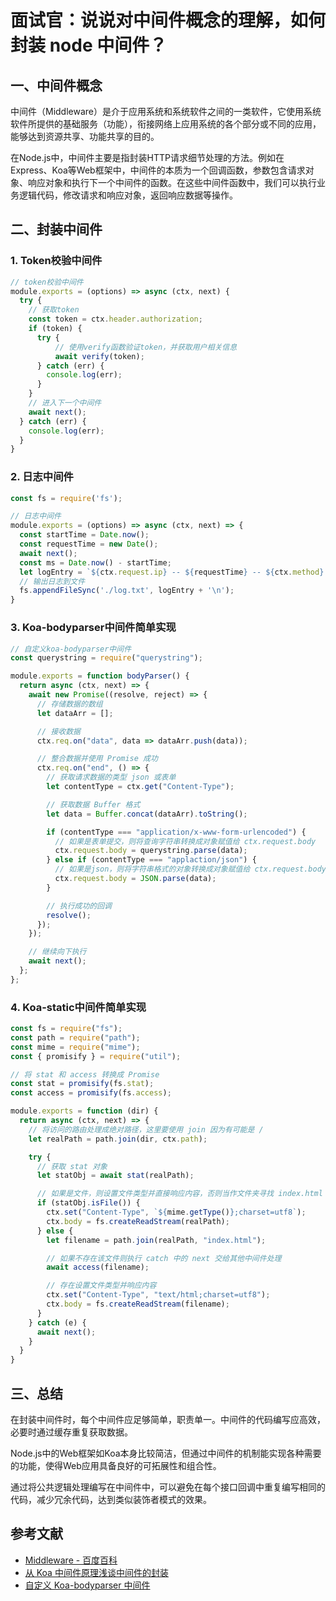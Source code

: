 # 面试官：说说对中间件概念的理解，如何封装 node 中间件？

## 一、中间件概念

中间件（Middleware）是介于应用系统和系统软件之间的一类软件，它使用系统软件所提供的基础服务（功能），衔接网络上应用系统的各个部分或不同的应用，能够达到资源共享、功能共享的目的。

在Node.js中，中间件主要是指封装HTTP请求细节处理的方法。例如在Express、Koa等Web框架中，中间件的本质为一个回调函数，参数包含请求对象、响应对象和执行下一个中间件的函数。在这些中间件函数中，我们可以执行业务逻辑代码，修改请求和响应对象，返回响应数据等操作。

## 二、封装中间件

### 1. Token校验中间件

```js
// token校验中间件
module.exports = (options) => async (ctx, next) {
  try {
    // 获取token
    const token = ctx.header.authorization;
    if (token) {
      try {
          // 使用verify函数验证token，并获取用户相关信息
          await verify(token);
      } catch (err) {
        console.log(err);
      }
    }
    // 进入下一个中间件
    await next();
  } catch (err) {
    console.log(err);
  }
}
```

### 2. 日志中间件

```js
const fs = require('fs');

// 日志中间件
module.exports = (options) => async (ctx, next) => {
  const startTime = Date.now();
  const requestTime = new Date();
  await next();
  const ms = Date.now() - startTime;
  let logEntry = `${ctx.request.ip} -- ${requestTime} -- ${ctx.method} -- ${ctx.url} -- ${ms}ms`;
  // 输出日志到文件
  fs.appendFileSync('./log.txt', logEntry + '\n');
}
```

### 3. Koa-bodyparser中间件简单实现

```js
// 自定义koa-bodyparser中间件
const querystring = require("querystring");

module.exports = function bodyParser() {
  return async (ctx, next) => {
    await new Promise((resolve, reject) => {
      // 存储数据的数组
      let dataArr = [];

      // 接收数据
      ctx.req.on("data", data => dataArr.push(data));

      // 整合数据并使用 Promise 成功
      ctx.req.on("end", () => {
        // 获取请求数据的类型 json 或表单
        let contentType = ctx.get("Content-Type");

        // 获取数据 Buffer 格式
        let data = Buffer.concat(dataArr).toString();

        if (contentType === "application/x-www-form-urlencoded") {
          // 如果是表单提交，则将查询字符串转换成对象赋值给 ctx.request.body
          ctx.request.body = querystring.parse(data);
        } else if (contentType === "applaction/json") {
          // 如果是json，则将字符串格式的对象转换成对象赋值给 ctx.request.body
          ctx.request.body = JSON.parse(data);
        }

        // 执行成功的回调
        resolve();
      });
    });

    // 继续向下执行
    await next();
  };
};
```

### 4. Koa-static中间件简单实现

```js
const fs = require("fs");
const path = require("path");
const mime = require("mime");
const { promisify } = require("util");

// 将 stat 和 access 转换成 Promise
const stat = promisify(fs.stat);
const access = promisify(fs.access);

module.exports = function (dir) {
  return async (ctx, next) => {
    // 将访问的路由处理成绝对路径，这里要使用 join 因为有可能是 /
    let realPath = path.join(dir, ctx.path);

    try {
      // 获取 stat 对象
      let statObj = await stat(realPath);

      // 如果是文件，则设置文件类型并直接响应内容，否则当作文件夹寻找 index.html
      if (statObj.isFile()) {
        ctx.set("Content-Type", `${mime.getType()};charset=utf8`);
        ctx.body = fs.createReadStream(realPath);
      } else {
        let filename = path.join(realPath, "index.html");

        // 如果不存在该文件则执行 catch 中的 next 交给其他中间件处理
        await access(filename);

        // 存在设置文件类型并响应内容
        ctx.set("Content-Type", "text/html;charset=utf8");
        ctx.body = fs.createReadStream(filename);
      }
    } catch (e) {
      await next();
    }
  }
}
```

## 三、总结

在封装中间件时，每个中间件应足够简单，职责单一。中间件的代码编写应高效，必要时通过缓存重复获取数据。

Node.js中的Web框架如Koa本身比较简洁，但通过中间件的机制能实现各种需要的功能，使得Web应用具备良好的可拓展性和组合性。

通过将公共逻辑处理编写在中间件中，可以避免在每个接口回调中重复编写相同的代码，减少冗余代码，达到类似装饰者模式的效果。

## 参考文献

- [Middleware - 百度百科](https://baike.baidu.com/item/%E4%B8%AD%E9%97%B4%E4%BB%B6)
- [从 Koa 中间件原理浅谈中间件的封装](https://segmentfault.com/a/1190000017897279)
- [自定义 Koa-bodyparser 中间件](https://www.jianshu.com/p/81b6ebc0dd85)